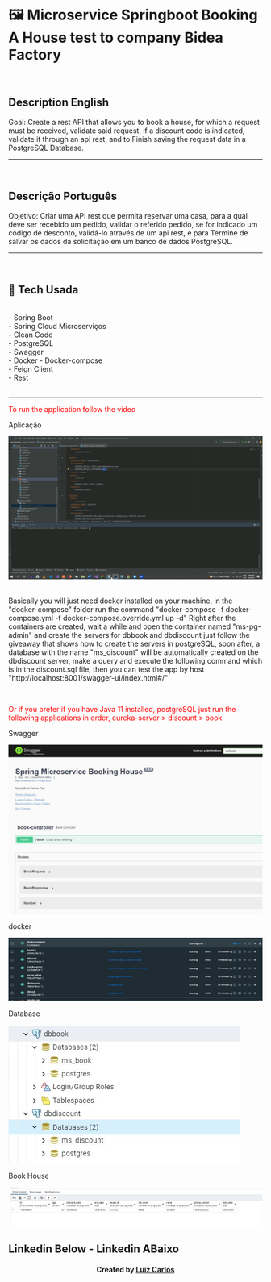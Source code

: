 ﻿﻿<h1>🖼 Microservice Springboot Booking A House test to company Bidea Factory </h1> <br/>

<h2>Description English</h2>
<p>Goal: Create a rest API that allows you to book a house, for which a request must be received,
validate said request, if a discount code is indicated, validate it through an api rest, and to
Finish saving the request data in a PostgreSQL Database. </p>
<hr>
<br/>
<h2>Descrição Português</h2>
<p>Objetivo: Criar uma API rest que permita reservar uma casa, para a qual deve ser recebido um pedido,
validar o referido pedido, se for indicado um código de desconto, validá-lo através de um api rest, e para
Termine de salvar os dados da solicitação em um banco de dados PostgreSQL. </p>
<hr>
<br/>


## 🚀 Tech Usada<br/>
<br/>
- Spring Boot<br/>
- Spring Cloud Microserviços <br/>
- Clean Code<br/>
- PostgreSQL <br/>
-   Swagger <br/>
-   Docker - Docker-compose<br/>
- Feign Client<br/>
-   Rest  <br/>

<br/>
<hr>
<p style="color:red;">To run the application follow the video<p/>
<p>Aplicação</p><img src="img/microservice-bide-factory.gif">
<br/>
<br/>
<p>Basically you will just need docker installed on your machine, in the "docker-compose" folder run the command
"docker-compose -f docker-compose.yml -f docker-compose.override.yml up -d" Right after the containers are created, wait a while and open the container named "ms-pg-admin"
and create the servers for dbbook and dbdiscount just follow the giveaway that shows how to create the servers in postgreSQL,
soon after, a database with the name "ms_discount" will be automatically created on the dbdiscount server, make a query and execute the following
  command which is in the discount.sql file, then you can test the app by host "http://localhost:8001/swagger-ui/index.html#/"</p>
<br/>
<p style="color:red;"> Or if you prefer if you have Java 11 installed, postgreSQL just run the following applications in order, eureka-server > discount > book
</br>
<p>Swagger</p><img src="img/swagger.JPG">
<p>docker</p><img src="img/docker.JPG">
<p>Database</p><img src="img/database.JPG">
<p>Book House</p><img src="img/book.JPG">

## Linkedin Below - Linkedin ABaixo

<h4 align="center">
   Created by   <a href="https://www.linkedin.com/in/luiz-carlos-b50693173/" target="_blank"> Luiz Carlos </a>
</h4>
</html>

